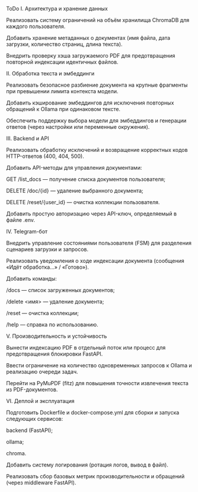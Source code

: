 ToDo
I. Архитектура и хранение данных

Реализовать систему ограничений на объём хранилища ChromaDB для каждого пользователя.

Добавить хранение метаданных о документах (имя файла, дата загрузки, количество страниц, длина текста).

Внедрить проверку хэша загружаемого PDF для предотвращения повторной индексации идентичных файлов.

II. Обработка текста и эмбеддинги

Реализовать безопасное разбиение документа на крупные фрагменты при превышении лимита контекста модели.

Добавить кэширование эмбеддингов для исключения повторных обращений к Ollama при одинаковом тексте.

Обеспечить поддержку выбора модели для эмбеддингов и генерации ответов (через настройки или переменные окружения).

III. Backend и API

Реализовать обработку исключений и возвращение корректных кодов HTTP-ответов (400, 404, 500).

Добавить API-методы для управления документами:

GET /list_docs — получение списка документов пользователя;

DELETE /doc/{id} — удаление выбранного документа;

DELETE /reset/{user_id} — очистка коллекции пользователя.

Добавить простую авторизацию через API-ключ, определяемый в файле .env.

IV. Telegram-бот

Внедрить управление состояниями пользователя (FSM) для разделения сценариев загрузки и запросов.

Реализовать уведомления о ходе индексации документа (сообщения «Идёт обработка…» / «Готово»).

Добавить команды:

/docs — список загруженных документов;

/delete <имя> — удаление документа;

/reset — очистка коллекции;

/help — справка по использованию.

V. Производительность и устойчивость

Вынести индексацию PDF в отдельный поток или процесс для предотвращения блокировки FastAPI.

Ввести ограничение на количество одновременных запросов к Ollama и реализацию очереди задач.

Перейти на PyMuPDF (fitz) для повышения точности извлечения текста из PDF-документов.

VI. Деплой и эксплуатация

Подготовить Dockerfile и docker-compose.yml для сборки и запуска следующих сервисов:

backend (FastAPI);

ollama;

chroma.

Добавить систему логирования (ротация логов, вывод в файл).

Реализовать сбор базовых метрик производительности и обращений (через middleware FastAPI).
